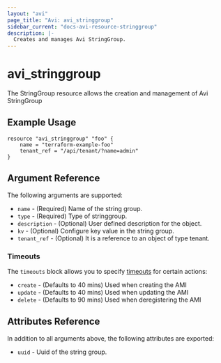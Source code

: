```yaml
---
layout: "avi"
page_title: "Avi: avi_stringgroup"
sidebar_current: "docs-avi-resource-stringgroup"
description: |-
  Creates and manages Avi StringGroup.
---
```


# avi_stringgroup

The StringGroup resource allows the creation and management of Avi StringGroup

## Example Usage

```hcl
resource "avi_stringgroup" "foo" {
    name = "terraform-example-foo"
    tenant_ref = "/api/tenant/?name=admin"
}
```

## Argument Reference

The following arguments are supported:

* `name` - (Required) Name of the string group.
* `type` - (Required) Type of stringgroup.
* `description` - (Optional) User defined description for the object.
* `kv` - (Optional) Configure key value in the string group.
* `tenant_ref` - (Optional) It is a reference to an object of type tenant.


### Timeouts

The `timeouts` block allows you to specify [timeouts](https://www.terraform.io/docs/configuration/resources.html#timeouts) for certain actions:

* `create` - (Defaults to 40 mins) Used when creating the AMI
* `update` - (Defaults to 40 mins) Used when updating the AMI
* `delete` - (Defaults to 90 mins) Used when deregistering the AMI

## Attributes Reference

In addition to all arguments above, the following attributes are exported:

* `uuid` -  Uuid of the string group.

